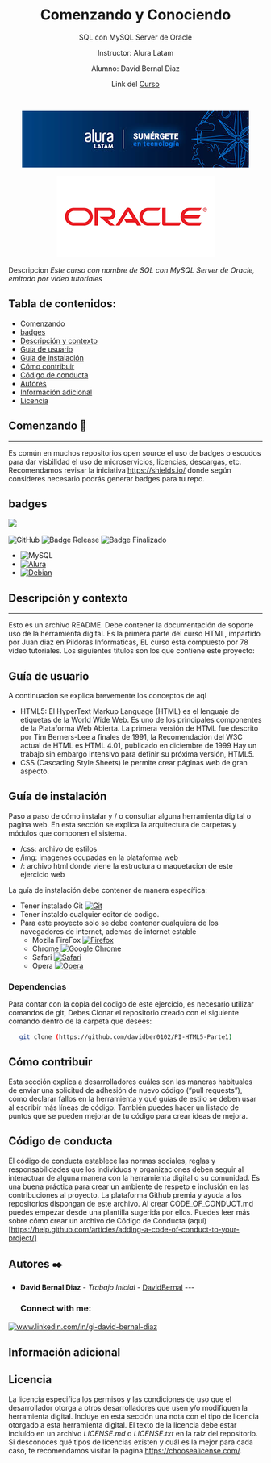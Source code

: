 <h1 align="center">Comenzando y Conociendo</h1>
<p align="center"> SQL con MySQL Server de Oracle</p>
<p align="center">  Instructor: Alura Latam</p>
<p align="center">  Alumno: David Bernal Diaz</p>

<p align="center"> Link del <a href="https://www.pildorasinformaticas.es/course/javascript-desde-0/"> Curso</a> </p>  
<br>
<p align="center"><img src="https://github.com/davidber0102/AL-SQL-MySQL-Server-Oracle/blob/master/alura.jpg"/></p> 
<p align="center"><img src="https://github.com/davidber0102/AL-SQL-MySQL-Server-Oracle/blob/master/oracle.png"/></p> 

Descripcion
_Este curso con nombre de SQL con MySQL Server de Oracle, emitodo por video tutoriales_

Tabla de contenidos:
---
- [Comenzando](#Comenzando)
- [badges](#badges)
- [Descripción y contexto](Descripción-y-contexto)
- [Guía de usuario](#guía-de-usuario)
- [Guía de instalación](#guía-de-instalación)
- [Cómo contribuir](#cómo-contribuir)
- [Código de conducta](#código-de-conducta)
- [Autores](#autores)
- [Información adicional](#información-adicional)
- [Licencia](#licencia)

## Comenzando 🚀
---
Es común en muchos repositorios open source el uso de badges o escudos para dar visbilidad el uso de microservicios, licencias, descargas, etc. Recomendamos revisar la iniciativa https://shields.io/ donde según consideres necesario podrás generar badges para tu repo. 

## badges

   <p align="left">   <img src="https://img.shields.io/badge/STATUS-EN%20DESAROLLO-green">   </p>
  
 ![GitHub](https://img.shields.io/github/license/dropbox/dropbox-sdk-java)
 ![Badge Release](https://img.shields.io/badge/Release%20Date:-Junio-blue)
 ![Badge Finalizado](https://img.shields.io/badge/Status:-Finalizado-blue)

 - ![MySQL](https://img.shields.io/badge/mysql-4479A1.svg?style=for-the-badge&logo=mysql&logoColor=white)
 - [![Alura](https://custom-icon-badges.demolab.com/badge/Alura-001332?logo=alura-white&logoColor=fff)](#)
 - [![Debian](https://img.shields.io/badge/Debian-A81D33?logo=debian&logoColor=fff)](#)


## Descripción y contexto
---
Esto es un archivo README. Debe contener la documentación de soporte uso de la herramienta digital. Es la primera parte del curso HTML, impartido por Juan diaz en Pildoras Informaticas,
EL curso esta compuesto por 78 video tutoriales. 
Los siguientes titulos son los que contiene este proyecto:



## Guía de usuario
A continuacion se explica brevemente los conceptos de aql
- HTML5: El HyperText Markup Language (HTML) es el lenguaje de etiquetas de la World Wide Web. Es uno de los principales componentes de la Plataforma Web Abierta. La primera versión de HTML fue descrito por Tim      Berners-Lee a finales de 1991, la Recomendación del W3C actual de HTML es HTML 4.01, publicado en diciembre de 1999 Hay un trabajo sin embargo intensivo para definir su próxima versión, HTML5.
- CSS (Cascading Style Sheets) le permite crear páginas web de gran aspecto.
 	
## Guía de instalación
Paso a paso de cómo instalar  y / o consultar alguna herramienta digital o pagina web. En esta sección se explica la arquitectura de carpetas y módulos que componen el sistema.
  - /css: archivo de estilos
  - /img:  imagenes ocupadas en la plataforma web
  - /: archivo html donde viene la estructura o maquetacion de este ejercicio web

La guía de instalación debe contener de manera específica:
- Tener instalado Git [![Git](https://img.shields.io/badge/Git-F05032?logo=git&logoColor=fff)](#)
- Tener instaldo cualquier editor de codigo.
- Para este proyecto solo se debe contener cualquiera de los navegadores de internet, ademas de internet estable
  - Mozila FireFox [![Firefox](https://img.shields.io/badge/Firefox-FF7139?logo=Firefox&logoColor=white)](#)
  - Chrome [![Google Chrome](https://img.shields.io/badge/Google%20Chrome-4285F4?logo=GoogleChrome&logoColor=white)](#)
  - Safari [![Safari](https://img.shields.io/badge/Safari-006CFF?logo=safari&logoColor=fff)](#)
  - Opera [![Opera](https://img.shields.io/badge/Opera-FF1B2D?logo=Opera&logoColor=white)](#)

### Dependencias
Para contar con la copia del codigo de este ejercicio, es necesario utilizar comandos de git,
Debes Clonar el repositorio creado con el siguiente comando dentro de la carpeta que desees:
```bash
   git clone (https://github.com/davidber0102/PI-HTML5-Parte1)
   ```


## Cómo contribuir
Esta sección explica a desarrolladores cuáles son las maneras habituales de enviar una solicitud de adhesión de nuevo código (“pull requests”), cómo declarar fallos en la herramienta y qué guías de estilo se deben usar al escribir más líneas de código. También puedes hacer un listado de puntos que se pueden mejorar de tu código para crear ideas de mejora.

## Código de conducta 
El código de conducta establece las normas sociales, reglas y responsabilidades que los individuos y organizaciones deben seguir al interactuar de alguna manera con la herramienta digital o su comunidad. Es una buena práctica para crear un ambiente de respeto e inclusión en las contribuciones al proyecto.  La plataforma Github premia y ayuda a los repositorios dispongan de este archivo. Al crear CODE_OF_CONDUCT.md puedes empezar desde una plantilla sugerida por ellos. Puedes leer más sobre cómo crear un archivo de Código de Conducta (aquí)[https://help.github.com/articles/adding-a-code-of-conduct-to-your-project/]

## Autores ✒️
* **David Bernal Diaz** - *Trabajo Inicial* - [DavidBernal](https://github.com/davidber0102)
---<h3 align="left">Connect with me:</h3>
<p align="left">
<a href="https://linkedin.com/in/www.linkedin.com/in/gi-david-bernal-diaz" target="blank"><img align="center" src="https://raw.githubusercontent.com/rahuldkjain/github-profile-readme-generator/master/src/images/icons/Social/linked-in-alt.svg" alt="www.linkedin.com/in/gi-david-bernal-diaz" height="30" width="40" /></a>
</p>

## Información adicional


## Licencia 
La licencia especifica los permisos y las condiciones de uso que el desarrollador otorga a otros desarrolladores que usen y/o modifiquen la herramienta digital. Incluye en esta sección una nota con el tipo de licencia otorgado a esta herramienta digital. El texto de la licencia debe estar incluído en un archivo *LICENSE.md* o *LICENSE.txt* en la raíz del repositorio. Si desconoces qué tipos de licencias existen y cuál es la mejor para cada caso, te recomendamos visitar la página https://choosealicense.com/.

